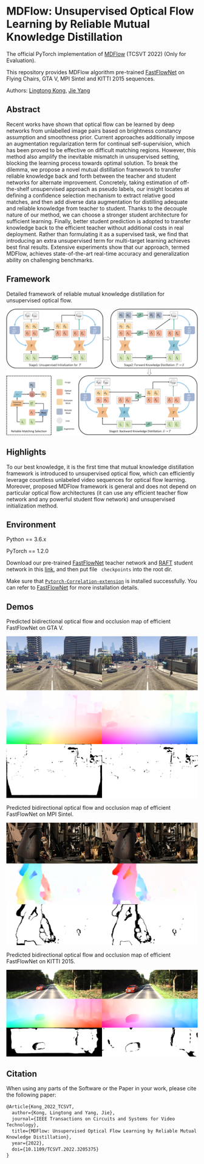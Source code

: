 # MDFlow: Unsupervised Optical Flow Learning by Reliable Mutual Knowledge Distillation
The official PyTorch implementation of [MDFlow](https://arxiv.org/abs/2211.06018) (TCSVT 2022) (Only for Evaluation).

This repository provides MDFlow algorithm pre-trained [FastFlowNet](https://github.com/ltkong218/FastFlowNet) on Flying Chairs, GTA V, MPI Sintel and KITTI 2015 sequences.

Authors: [Lingtong Kong](https://scholar.google.com.hk/citations?user=KKzKc_8AAAAJ&hl=zh-CN), [Jie Yang](http://www.pami.sjtu.edu.cn/jieyang)

## Abstract
Recent works have shown that optical flow can be learned by deep networks from unlabelled image pairs based on brightness constancy assumption and smoothness prior. Current approaches additionally impose an augmentation regularization term for continual self-supervision, which has been proved to be effective on difficult matching regions. However, this method also amplify the inevitable mismatch in unsupervised setting, blocking the learning process towards optimal solution. To break the dilemma, we propose a novel mutual distillation framework to transfer reliable knowledge back and forth between the teacher and student networks for alternate improvement. Concretely, taking estimation of off-the-shelf unsupervised approach as pseudo labels, our insight locates at defining a confidence selection mechanism to extract relative good matches, and then add diverse data augmentation for distilling adequate and reliable knowledge from teacher to student. Thanks to the decouple nature of our method, we can choose a stronger student architecture for sufficient learning. Finally, better student prediction is adopted to transfer knowledge back to the efficient teacher without additional costs in real deployment. Rather than formulating it as a supervised task, we find that introducing an extra unsupervised term for multi-target learning achieves best final results. Extensive experiments show that our approach, termed MDFlow, achieves state-of-the-art real-time accuracy and generalization ability on challenging benchmarks.

## Framework
Detailed framework of reliable mutual knowledge distillation for unsupervised optical flow.

![](./data/mdflow.png)

## Highlights
To our best knowledge, it is the first time that mutual knowledge distillation framework is introduced to unsupervised optical flow, which can efficiently leverage countless unlabeled video sequences for optical flow learning. Moreover, proposed MDFlow framework is general and does not depend on particular optical flow architectures (it can use any efficient teacher flow network and any powerful student flow network) and unsupervised initialization method.

## Environment
Python == 3.6.x

PyTorch == 1.2.0

Download our pre-trained [FastFlowNet](https://github.com/ltkong218/FastFlowNet) teacher network and [RAFT](https://github.com/princeton-vl/RAFT) student network in this [link](https://www.dropbox.com/sh/m99c01b9140v0r2/AAAVTX27wEMlMGTXnRIeL9QMa?dl=0), and then put file <code> checkpoints</code> into the root dir.

Make sure that [<code>Pytorch-Correlation-extension</code>](https://github.com/ClementPinard/Pytorch-Correlation-extension) is installed successfully. You can refer to [FastFlowNet](https://github.com/ltkong218/FastFlowNet) for more installation details.

## Demos

Predicted bidirectional optical flow and occlusion map of efficient FastFlowNet on GTA V.

![](./data/output_gtav.png)

Predicted bidirectional optical flow and occlusion map of efficient FastFlowNet on MPI Sintel.

![](./data/output_sintel.png)

Predicted bidirectional optical flow and occlusion map of efficient FastFlowNet on KITTI 2015.

![](./data/output_kitti.png)

## Citation
When using any parts of the Software or the Paper in your work, please cite the following paper:
<pre><code>@Article{Kong_2022_TCSVT,
  author={Kong, Lingtong and Yang, Jie}, 
  journal={IEEE Transactions on Circuits and Systems for Video Technology}, 
  title={MDFlow: Unsupervised Optical Flow Learning by Reliable Mutual Knowledge Distillation}, 
  year={2022}, 
  doi={10.1109/TCSVT.2022.3205375}
}</code></pre>

